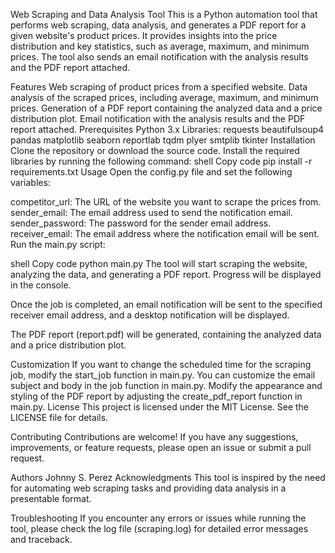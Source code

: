 Web Scraping and Data Analysis Tool
This is a Python automation tool that performs web scraping, data analysis, and generates a PDF report for a given website's product prices. It provides insights into the price distribution and key statistics, such as average, maximum, and minimum prices. The tool also sends an email notification with the analysis results and the PDF report attached.

Features
Web scraping of product prices from a specified website.
Data analysis of the scraped prices, including average, maximum, and minimum prices.
Generation of a PDF report containing the analyzed data and a price distribution plot.
Email notification with the analysis results and the PDF report attached.
Prerequisites
Python 3.x
Libraries:
requests
beautifulsoup4
pandas
matplotlib
seaborn
reportlab
tqdm
plyer
smtplib
tkinter
Installation
Clone the repository or download the source code.
Install the required libraries by running the following command:
shell
Copy code
pip install -r requirements.txt
Usage
Open the config.py file and set the following variables:

competitor_url: The URL of the website you want to scrape the prices from.
sender_email: The email address used to send the notification email.
sender_password: The password for the sender email address.
receiver_email: The email address where the notification email will be sent.
Run the main.py script:

shell
Copy code
python main.py
The tool will start scraping the website, analyzing the data, and generating a PDF report. Progress will be displayed in the console.

Once the job is completed, an email notification will be sent to the specified receiver email address, and a desktop notification will be displayed.

The PDF report (report.pdf) will be generated, containing the analyzed data and a price distribution plot.

Customization
If you want to change the scheduled time for the scraping job, modify the start_job function in main.py.
You can customize the email subject and body in the job function in main.py.
Modify the appearance and styling of the PDF report by adjusting the create_pdf_report function in main.py.
License
This project is licensed under the MIT License. See the LICENSE file for details.

Contributing
Contributions are welcome! If you have any suggestions, improvements, or feature requests, please open an issue or submit a pull request.

Authors
Johnny S. Perez
Acknowledgments
This tool is inspired by the need for automating web scraping tasks and providing data analysis in a presentable format.

Troubleshooting
If you encounter any errors or issues while running the tool, please check the log file (scraping.log) for detailed error messages and traceback.
